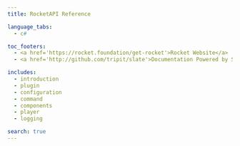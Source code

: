 ```yaml
---
title: RocketAPI Reference

language_tabs:
  - c#

toc_footers:
  - <a href='https://rocket.foundation/get-rocket'>Rocket Website</a>
  - <a href='http://github.com/tripit/slate'>Documentation Powered by Slate</a>

includes:
  - introduction
  - plugin
  - configuration
  - command
  - components
  - player
  - logging

search: true
---
```


